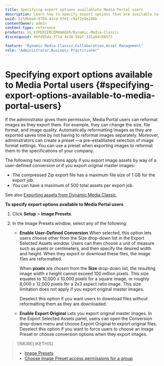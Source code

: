 ```yaml
---
title: Specifying export options availableto Media Portal users
description: Learn how to specify export options that are available to Media Portal users.
uuid: 5258b8a4-0704-43cd-97d1-c9af2e4e298b
contentOwner: admin
content-type: reference
products: SG_EXPERIENCEMANAGER/Dynamic-Media-Classic
discoiquuid: 9bfd95da-3714-4e38-98af-331a04c685f5

feature: "Dynamic Media Classic,Collaboration,Asset Management"
role: "Administrator,Business Practitioner"
---
```


# Specifying export options available to Media Portal users {#specifying-export-options-available-to-media-portal-users}

If the administrator gives them permission, Media Portal users can reformat images as they export them. For example, they can change the size, file format, and image quality. Automatically reformatting images as they are exported saves time by not having to reformat images separately. Moreover, administrators can create a preset —a pre-established selection of image format settings. You can use a preset when exporting images to reformat them to the specifications of your company.

The following two restrictions apply if you export image assets by way of a user-defined conversion or if you export original master images:

* The compressed Zip export file has a maximum file size of 1 GB for the export job.
* You can have a maximum of 500 total assets per export job.

See also [Exporting assets from Dynamic Media Classic](exporting-assets-from-dmc.md#exporting-assets-from_dmc).

**To specify export options available to Media Portal users**

1. Click **Setup** > **Image Presets**.
1. In the Image Presets window, select any of the following:

   * **Enable User-Defined Conversion**
   When selected, this option lets users choose other from the Size drop-down list in the Export Selected Assets window. Users can then choose a unit of measure such as pixels or centimeters, and then specify the desired width and height. When they export or download these files, the image files are reformatted.

        When **pixels** are chosen from the **Size**
   drop-down list, the resulting image width x height cannot exceed 100 million pixels. This size equates to 10,000 x 10,000 pixels for a square image, or roughly 8,000 x 12,000 pixels for a 2x3 aspect ratio image. This size limitation does not apply if you export original master images.

        Deselect this option if you want users to download files without reformatting them as they are downloaded.

   * **Enable Export Original**
   Lets you export original master images. In the Export Selected Assets panel, users can open the Conversion drop-down menu and choose Export Original to export original files. Deselect this option if you want to force users to choose an Image Preset or choose conversion options when they export images.

>[!MORELIKETHIS]
>
>* [Image Presets](application-setup.md#image_presets)
>* [Choose Image Preset access permissions for a group](creating-media-portal-groups.md#choosing_image_preset_access_permissions_for_a_group)
